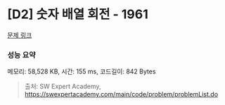# [D2] 숫자 배열 회전 - 1961 

[문제 링크](https://swexpertacademy.com/main/code/problem/problemDetail.do?contestProbId=AV5Pq-OKAVYDFAUq) 

### 성능 요약

메모리: 58,528 KB, 시간: 155 ms, 코드길이: 842 Bytes



> 출처: SW Expert Academy, https://swexpertacademy.com/main/code/problem/problemList.do